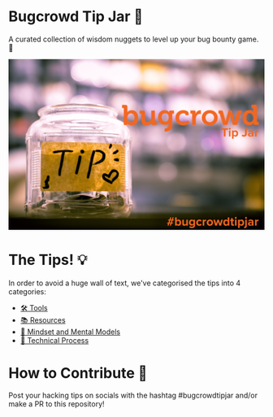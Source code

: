 # Bugcrowd Tip Jar 🧠

A curated collection of wisdom nuggets to level up your bug bounty game. 🚀

![header](bc-tipjar-min.png)

# The Tips! 💡

In order to avoid a huge wall of text, we've categorised the tips into 4 categories:

- [🛠 Tools](./tools.md)
- [📚 Resources](./resources.md)
- [🤯 Mindset and Mental Models](./mindset.md)
- [🔄 Technical Process](./process.md)

# How to Contribute 🙌

Post your hacking tips on socials with the hashtag #bugcrowdtipjar and/or make a PR to this repository!